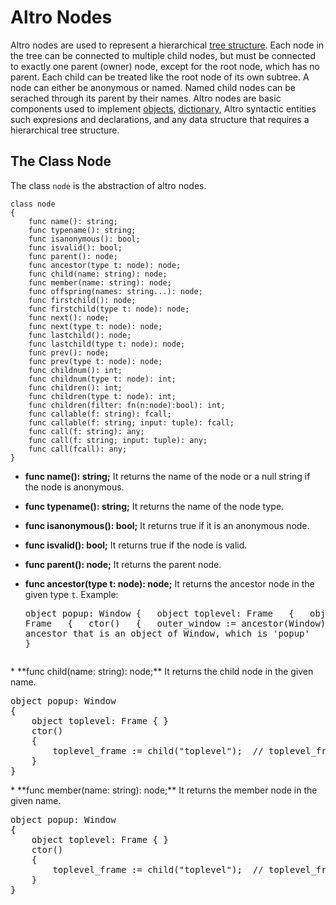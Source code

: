 # Altro Nodes

Altro nodes are used to represent a hierarchical [tree structure](https://en.wikipedia.org/wiki/Tree_(data_structure)). Each node in the tree can be connected to multiple child nodes, but must be connected to exactly one parent (owner) node, except for the root node, which has no parent. Each child can be treated like the root node of its own subtree. A node can either be anonymous or named. Named child nodes can be serached through its parent by their names. Altro nodes are basic components used to implement [objects](Object.md), [dictionary](Dictionary.md), Altro syntactic entities such expresions and declarations, and any data structure that requires a hierarchical tree structure.

## The Class Node

The class `node` is the abstraction of altro nodes.
```altro
class node
{
    func name(): string;
    func typename(): string;
    func isanonymous(): bool;
    func isvalid(): bool;
    func parent(): node;
    func ancestor(type t: node): node;
    func child(name: string): node;
    func member(name: string): node;
    func offspring(names: string...): node;
    func firstchild(): node;
    func firstchild(type t: node): node;
    func next(): node;
    func next(type t: node): node;
    func lastchild(): node;
    func lastchild(type t: node): node;
    func prev(): node;
    func prev(type t: node): node;
    func childnum(): int;
    func childnum(type t: node): int;
    func children(): int;
    func children(type t: node): int;
    func children(filter: fn(n:node):bool): int;
    func callable(f: string): fcall;
    func callable(f: string; input: tuple): fcall;
    func call(f: string): any;
    func call(f: string; input: tuple): any;
    func call(fcall): any;
}
```
* **func name(): string;** It returns the name of the node or a null string if the node is anonymous.

* **func typename(): string;** It returns the name of the node type.

* **func isanonymous(): bool;** It returns true if it is an anonymous node.

* **func isvalid(): bool;** It returns true if the node is valid.

* **func parent(): node;** It returns the parent node.

* **func ancestor(type t: node): node;** It returns the ancestor node in the given type `t`. Example: <br><pre>
object popup: Window
{
&nbsp;   object toplevel: Frame
&nbsp;   {
&nbsp;       object left_panel: Frame
&nbsp;       {
&nbsp;           ctor()
&nbsp;           { 
&nbsp;               outer_window := ancestor(Window); // get ancestor that is an object of Window, which is 'popup'
&nbsp;           }
&nbsp;       }
&nbsp;   }
}
</pre>
* **func child(name: string): node;** It returns the child node in the given name.<br><pre>
object popup: Window
{
&nbsp;   object toplevel: Frame { }
&nbsp;   ctor()
&nbsp;   {
&nbsp;       toplevel_frame := child("toplevel");  // toplevel_frame refers to popup's child named "toplevel"
&nbsp;   }
}
</pre>
* **func member(name: string): node;** It returns the member node in the given name.<br><pre>
object popup: Window
{
&nbsp;   object toplevel: Frame { }
&nbsp;   ctor()
&nbsp;   {
&nbsp;       toplevel_frame := child("toplevel");  // toplevel_frame refers to popup's child named "toplevel"
&nbsp;   }
}
</pre>
